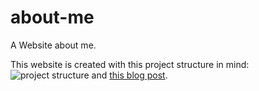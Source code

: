# about-me
A Website about me.

This website is created with this project structure in mind:
![project structure](https://miro.medium.com/v2/resize:fit:1100/format:webp/1*w6bwaBeN-ZCEnPAr7sIbyw.png) and [this blog post](https://dev.to/itswillt/folder-structures-in-react-projects-3dp8?ref=dailydev).
